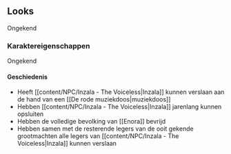 
## Looks
Ongekend

### Karaktereigenschappen
Ongekend

#### Geschiedenis
- Heeft [[content/NPC/Inzala - The Voiceless|Inzala]] kunnen verslaan aan de hand van een [[De rode muziekdoos|muziekdoos]]
- Hebben [[content/NPC/Inzala - The Voiceless|Inzala]] jarenlang kunnen opsluiten
- Hebben de volledige bevolking van [[Enora]] bevrijd
- Hebben samen met de resterende legers van de ooit gekende grootmachten alle legers van [[content/NPC/Inzala - The Voiceless|Inzala]] kunnen verslaan